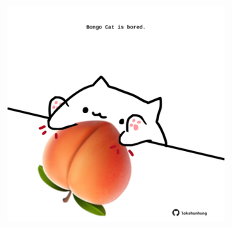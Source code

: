 <!-- built at 10/10/2023, 22:00:47 UTC -->
<p align="center">
  <img width="500" height="500" src="./ReadmeImage.svg">
</p>
